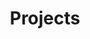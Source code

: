 ---
layout: projects
title: "Projects"
description: All projects. 
permalink: /projects/
loading_animation: true
sitemap:
  priority: 0.9
---